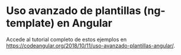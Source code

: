 # Uso avanzado de plantillas (ng-template) en Angular

Accede al tutorial completo de estos ejemplos en https://codeangular.org/2018/10/11/uso-avanzado-plantillas-angular/.

